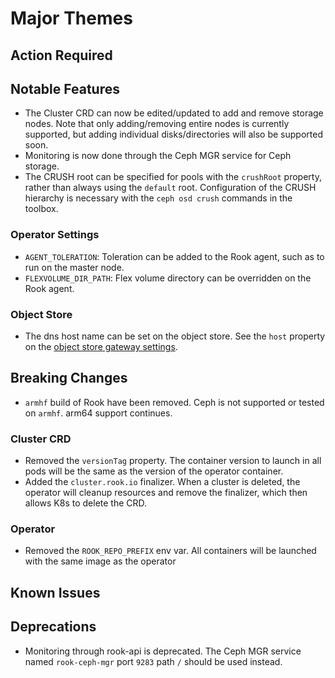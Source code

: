 # Major Themes

## Action Required

## Notable Features
- The Cluster CRD can now be edited/updated to add and remove storage nodes.  Note that only adding/removing entire nodes is currently supported, but adding individual disks/directories will also be supported soon.
- Monitoring is now done through the Ceph MGR service for Ceph storage.
- The CRUSH root can be specified for pools with the `crushRoot` property, rather than always using the `default` root. Configuration of the CRUSH hierarchy is necessary with the `ceph osd crush` commands in the toolbox.

### Operator Settings
- `AGENT_TOLERATION`: Toleration can be added to the Rook agent, such as to run on the master node.
- `FLEXVOLUME_DIR_PATH`: Flex volume directory can be overridden on the Rook agent.

### Object Store
- The dns host name can be set on the object store. See the `host` property on the [object store gateway settings](https://rook.io/docs/rook/master/object-store-crd.html#gateway-settings).

## Breaking Changes
- `armhf` build of Rook have been removed. Ceph is not supported or tested on `armhf`. arm64 support continues.

### Cluster CRD
- Removed the `versionTag` property. The container version to launch in all pods will be the same as the version of the operator container.
- Added the `cluster.rook.io` finalizer. When a cluster is deleted, the operator will cleanup resources and remove the finalizer, which then allows K8s to delete the CRD.

### Operator
- Removed the `ROOK_REPO_PREFIX` env var. All containers will be launched with the same image as the operator

## Known Issues

## Deprecations
- Monitoring through rook-api is deprecated. The Ceph MGR service named `rook-ceph-mgr` port `9283` path `/` should be used instead.
